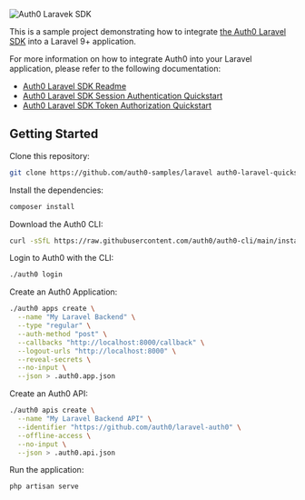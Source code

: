 ![Auth0 Laravek SDK](https://cdn.auth0.com/website/sdks/banners/laravel-auth0-banner.png)

This is a sample project demonstrating how to integrate [the Auth0 Laravel SDK](https://github.com/auth0/laravel-auth0) into a Laravel 9+ application.

For more information on how to integrate Auth0 into your Laravel application, please refer to the following documentation:

-  [Auth0 Laravel SDK Readme](https://github.com/auth0/laravel-auth0/blob/master/README.md)
-  [Auth0 Laravel SDK Session Authentication Quickstart](https://auth0.com/docs/quickstart/webapp/laravel)
-  [Auth0 Laravel SDK Token Authorization Quickstart](https://auth0.com/docs/quickstart/webapp/laravel)

## Getting Started

Clone this repository:

```bash
git clone https://github.com/auth0-samples/laravel auth0-laravel-quickstart
```

Install the dependencies:

```bash
composer install
```

Download the Auth0 CLI:

```bash
curl -sSfL https://raw.githubusercontent.com/auth0/auth0-cli/main/install.sh | sh -s -- -b .
```

Login to Auth0 with the CLI:

```bash
./auth0 login
```

Create an Auth0 Application:

```bash
./auth0 apps create \
  --name "My Laravel Backend" \
  --type "regular" \
  --auth-method "post" \
  --callbacks "http://localhost:8000/callback" \
  --logout-urls "http://localhost:8000" \
  --reveal-secrets \
  --no-input \
  --json > .auth0.app.json
```

Create an Auth0 API:

```bash
./auth0 apis create \
  --name "My Laravel Backend API" \
  --identifier "https://github.com/auth0/laravel-auth0" \
  --offline-access \
  --no-input \
  --json > .auth0.api.json
```

Run the application:

```
php artisan serve
```
